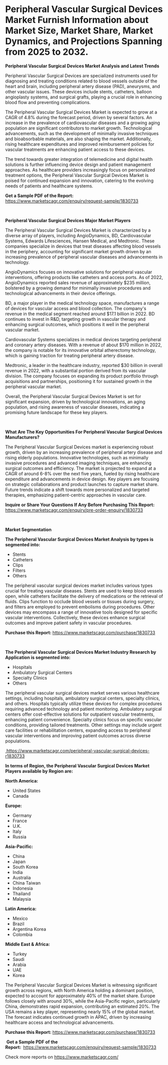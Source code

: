 <p><h1>Peripheral Vascular Surgical Devices Market Furnish Information about Market Size, Market Share, Market Dynamics, and Projections Spanning from 2025 to 2032.</h1></p><p><strong>Peripheral Vascular Surgical Devices Market Analysis and Latest Trends</strong></p>
<p><p>Peripheral Vascular Surgical Devices are specialized instruments used for diagnosing and treating conditions related to blood vessels outside of the heart and brain, including peripheral artery disease (PAD), aneurysms, and other vascular issues. These devices include stents, catheters, balloon angioplasty systems, and surgical grafts, playing a crucial role in enhancing blood flow and preventing complications.</p><p>The Peripheral Vascular Surgical Devices Market is expected to grow at a CAGR of 4.8% during the forecast period, driven by several factors. An increase in the prevalence of cardiovascular diseases and a growing aging population are significant contributors to market growth. Technological advancements, such as the development of minimally invasive techniques and bioabsorbable materials, are also shaping the market. Additionally, rising healthcare expenditures and improved reimbursement policies for vascular treatments are enhancing patient access to these devices.</p><p>The trend towards greater integration of telemedicine and digital health solutions is further influencing device design and patient management approaches. As healthcare providers increasingly focus on personalized treatment options, the Peripheral Vascular Surgical Devices Market is poised for continued expansion and innovation, catering to the evolving needs of patients and healthcare systems.</p></p>
<p><strong>Get a Sample PDF of the Report:&nbsp;</strong> <a href="https://www.marketscagr.com/enquiry/request-sample/1830733?utm_campaign=3131&utm_medium=2&utm_source=Github&utm_content=ia&utm_term=05032025&utm_id=peripheral-vascular-surgical-devices">https://www.marketscagr.com/enquiry/request-sample/1830733</a></p>
<p>&nbsp;</p>
<p><strong>Peripheral Vascular Surgical Devices Major Market Players</strong></p>
<p><p>The Peripheral Vascular Surgical Devices Market is characterized by a diverse array of players, including AngioDynamics, BD, Cardiovascular Systems, Edwards Lifesciences, Hansen Medical, and Medtronic. These companies specialize in devices that treat diseases affecting blood vessels in the periphery, accounting for significant market growth driven by an increasing prevalence of peripheral vascular diseases and advancements in technology.</p><p>AngioDynamics focuses on innovative solutions for peripheral vascular interventions, offering products like catheters and access ports. As of 2022, AngioDynamics reported sales revenue of approximately $235 million, bolstered by a growing demand for minimally invasive procedures and technological advancements in their device offerings.</p><p>BD, a major player in the medical technology space, manufactures a range of devices for vascular access and blood collection. The company's revenue in the medical segment reached around $17.1 billion in 2022. BD continues to invest in R&D, targeting growth in vascular therapy and enhancing surgical outcomes, which positions it well in the peripheral vascular market.</p><p>Cardiovascular Systems specializes in medical devices targeting peripheral and coronary artery diseases. With a revenue of about $170 million in 2022, the company is notable for its innovative orbital atherectomy technology, which is gaining traction for treating peripheral artery disease.</p><p>Medtronic, a leader in the healthcare industry, reported $30 billion in overall revenue in 2022, with a substantial portion derived from its vascular division. The company focuses on expanding its product portfolio through acquisitions and partnerships, positioning it for sustained growth in the peripheral vascular market.</p><p>Overall, the Peripheral Vascular Surgical Devices Market is set for significant expansion, driven by technological innovations, an aging population, and rising awareness of vascular diseases, indicating a promising future landscape for these key players.</p></p>
<p>&nbsp;</p>
<p><strong>What Are The Key Opportunities For Peripheral Vascular Surgical Devices Manufacturers?</strong></p>
<p><p>The Peripheral Vascular Surgical Devices market is experiencing robust growth, driven by an increasing prevalence of peripheral artery disease and rising elderly populations. Innovative technologies, such as minimally invasive procedures and advanced imaging techniques, are enhancing surgical outcomes and efficiency. The market is projected to expand at a CAGR of around 6-8% over the next five years, fueled by rising healthcare expenditure and advancements in device design. Key players are focusing on strategic collaborations and product launches to capture market share. Future trends indicate a shift towards more personalized and targeted therapies, emphasizing patient-centric approaches in vascular care.</p></p>
<p><strong>Inquire or Share Your Questions If Any Before Purchasing This Report:</strong> <a href="https://www.marketscagr.com/enquiry/pre-order-enquiry/1830733?utm_campaign=3131&utm_medium=2&utm_source=Github&utm_content=ia&utm_term=05032025&utm_id=peripheral-vascular-surgical-devices">https://www.marketscagr.com/enquiry/pre-order-enquiry/1830733</a></p>
<p>&nbsp;</p>
<p><strong>Market Segmentation</strong></p>
<p><strong>The Peripheral Vascular Surgical Devices Market Analysis by types is segmented into:</strong></p>
<p><ul><li>Stents</li><li>Catheters</li><li>Clips</li><li>Filters</li><li>Others</li></ul></p>
<p><p>The peripheral vascular surgical devices market includes various types crucial for treating vascular diseases. Stents are used to keep blood vessels open, while catheters facilitate the delivery of medications or the retrieval of fluids. Clips function to occlude blood vessels or tissues during surgery, and filters are employed to prevent embolisms during procedures. Other devices may encompass a range of innovative tools designed for specific vascular interventions. Collectively, these devices enhance surgical outcomes and improve patient safety in vascular procedures.</p></p>
<p><strong>Purchase this Report:&nbsp;</strong><a href="https://www.marketscagr.com/purchase/1830733?utm_campaign=3131&utm_medium=2&utm_source=Github&utm_content=ia&utm_term=05032025&utm_id=peripheral-vascular-surgical-devices">https://www.marketscagr.com/purchase/1830733</a></p>
<p>&nbsp;</p>
<p><strong>The Peripheral Vascular Surgical Devices Market Industry Research by Application is segmented into:</strong></p>
<p><ul><li>Hospitals</li><li>Ambulatory Surgical Centers</li><li>Specialty Clinics</li><li>Others</li></ul></p>
<p><p>The peripheral vascular surgical devices market serves various healthcare settings, including hospitals, ambulatory surgical centers, specialty clinics, and others. Hospitals typically utilize these devices for complex procedures requiring advanced technology and patient monitoring. Ambulatory surgical centers offer cost-effective solutions for outpatient vascular treatments, enhancing patient convenience. Specialty clinics focus on specific vascular conditions, providing tailored treatments. Other settings may include urgent care facilities or rehabilitation centers, expanding access to peripheral vascular interventions and improving patient outcomes across diverse populations.</p></p>
<p><a href="https://www.marketscagr.com/peripheral-vascular-surgical-devices-r1830733?utm_campaign=3131&utm_medium=2&utm_source=Github&utm_content=ia&utm_term=05032025&utm_id=peripheral-vascular-surgical-devices">&nbsp;https://www.marketscagr.com/peripheral-vascular-surgical-devices-r1830733</a></p>
<p><strong>In terms of Region, the Peripheral Vascular Surgical Devices Market Players available by Region are:</strong></p>
<p>
    <p> <strong> North America: </strong>
        <ul>
            <li>United States</li>
            <li>Canada</li>
        </ul>
        </p> 
    <p> <strong> Europe: </strong>
        <ul>
            <li>Germany</li>
            <li>France</li>
            <li>U.K.</li>
            <li>Italy</li>
            <li>Russia</li>
        </ul>
        </p> 
    <p> <strong> Asia-Pacific: </strong>
        <ul>
            <li>China</li>
            <li>Japan</li>
            <li>South Korea</li>
            <li>India</li>
            <li>Australia</li>
            <li>China Taiwan</li>
            <li>Indonesia</li>
            <li>Thailand</li>
            <li>Malaysia</li>
        </ul>
        </p> 
    <p> <strong> Latin America: </strong>
        <ul>
            <li>Mexico</li>
            <li>Brazil</li>
            <li>Argentina Korea</li>
            <li>Colombia</li>
        </ul>
        </p> 
    <p> <strong> Middle East & Africa: </strong>
        <ul>
            <li>Turkey</li>
            <li>Saudi</li>
            <li>Arabia</li>
            <li>UAE</li>
            <li>Korea</li>
        </ul>
    </p>
    </p>
<p><p>The Peripheral Vascular Surgical Devices Market is witnessing significant growth across regions, with North America holding a dominant position, expected to account for approximately 40% of the market share. Europe follows closely with around 30%, while the Asia-Pacific region, particularly China, demonstrates rapid expansion, contributing an estimated 20%. The USA remains a key player, representing nearly 15% of the global market. The forecast indicates continued growth in APAC, driven by increasing healthcare access and technological advancements.</p></p>
<p><strong>Purchase this Report: </strong><a href="https://www.marketscagr.com/purchase/1830733?utm_campaign=3131&utm_medium=2&utm_source=Github&utm_content=ia&utm_term=05032025&utm_id=peripheral-vascular-surgical-devices">https://www.marketscagr.com/purchase/1830733</a></p>
<p>&nbsp;<strong>Get a Sample PDF of the Report:&nbsp;&nbsp;</strong><a href="https://www.marketscagr.com/enquiry/request-sample/1830733?utm_campaign=3131&utm_medium=2&utm_source=Github&utm_content=ia&utm_term=05032025&utm_id=peripheral-vascular-surgical-devices">https://www.marketscagr.com/enquiry/request-sample/1830733</a></p>
<p><strong></strong></p>
<p>Check more reports on <a href="https://www.marketscagr.com/?utm_campaign=3131&utm_medium=2&utm_source=Github&utm_content=ia&utm_term=05032025&utm_id=peripheral-vascular-surgical-devices">https://www.marketscagr.com/</a></p>